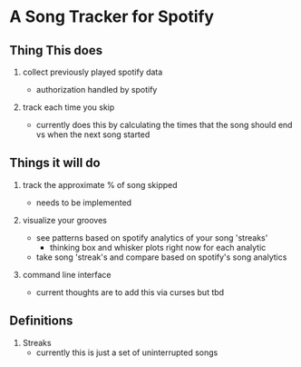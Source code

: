 # A Song Tracker for Spotify

## Thing This does
1) collect previously played spotify data
    - authorization handled by spotify

2) track each time you skip
    - currently does this by calculating the times that the song should end vs when the next song started


## Things it will do

1) track the approximate % of song skipped
    - needs to be implemented
    
2) visualize your grooves
    - see patterns based on spotify analytics of your song 'streaks'
        - thinking box and whisker plots right now for each analytic 
    - take song 'streak's and compare based on spotify's song analytics

3) command line interface
    - current thoughts are to add this via curses but tbd

## Definitions

1) Streaks
    - currently this is just a set of uninterrupted songs

